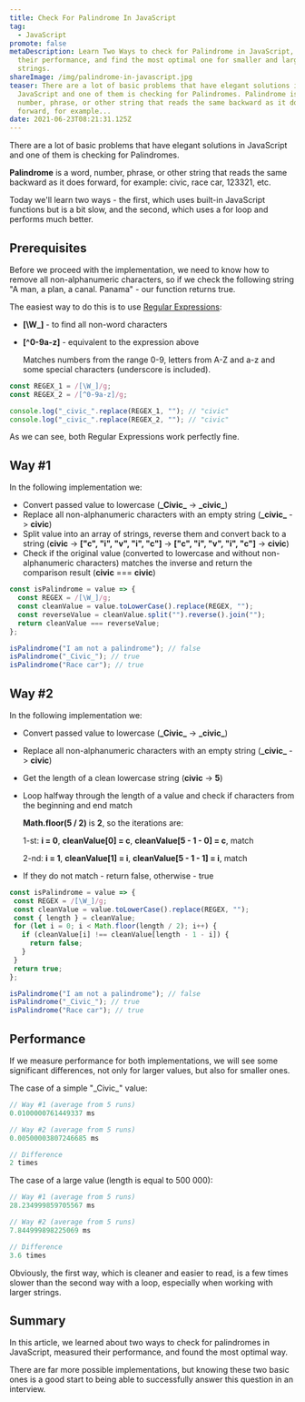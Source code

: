 ```yaml
---
title: Check For Palindrome In JavaScript
tag:
  - JavaScript
promote: false
metaDescription: Learn Two Ways to check for Palindrome in JavaScript, measure
  their performance, and find the most optimal one for smaller and larger
  strings.
shareImage: /img/palindrome-in-javascript.jpg
teaser: There are a lot of basic problems that have elegant solutions in
  JavaScript and one of them is checking for Palindromes. Palindrome is a word,
  number, phrase, or other string that reads the same backward as it does
  forward, for example...
date: 2021-06-23T08:21:31.125Z
---
```

There are a lot of basic problems that have elegant solutions in JavaScript and one of them is checking for Palindromes.

**Palindrome** is a word, number, phrase, or other string that reads the same backward as it does forward, for example: civic, race car, 123321, etc.

Today we'll learn two ways - the first, which uses built-in JavaScript functions but is a bit slow, and the second, which uses a for loop and performs much better.

## Prerequisites

Before we proceed with the implementation, we need to know how to remove all non-alphanumeric characters, so if we check the following string "A man, a plan, a canal. Panama" - our function returns true.

The easiest way to do this is to use [Regular Expressions](/2020-05-10-regular-expressions-in-javascript/):

* **\[\W_]** - to find all non-word characters
* **[^0-9a-z]** - equivalent to the expression above

  Matches numbers from the range 0-9, letters from A-Z and a-z and some special characters (underscore is included).

```javascript
const REGEX_1 = /[\W_]/g;
const REGEX_2 = /[^0-9a-z]/g;

console.log("_civic_".replace(REGEX_1, ""); // "civic"
console.log("_civic_".replace(REGEX_2, ""); // "civic"
```

As we can see, both Regular Expressions work perfectly fine.

## Way #1

In the following implementation we:

* Convert passed value to lowercase (**\_Civic\_** -> **\_civic\_**)
* Replace all non-alphanumeric characters with an empty string (**\_civic\_** -> **civic**)
* Split value into an array of strings, reverse them and convert back to a string (**civic** -> **\["c", "i", "v", "i", "c"]** -> **\["c", "i", "v", "i", "c"]** -> **civic**)
* Check if the original value (converted to lowercase and without non-alphanumeric characters) matches the inverse and return the comparison result (**civic** === **civic**)

```javascript
const isPalindrome = value => {
  const REGEX = /[\W_]/g;
  const cleanValue = value.toLowerCase().replace(REGEX, "");
  const reverseValue = cleanValue.split("").reverse().join(""); 
  return cleanValue === reverseValue;
};

isPalindrome("I am not a palindrome"); // false
isPalindrome("_Civic_"); // true
isPalindrome("Race car"); // true 
```

## Way #2

In the following implementation we:

* Convert passed value to lowercase (**\_Civic\_** -> **\_civic\_**)
* Replace all non-alphanumeric characters with an empty string (**\_civic\_** -> **civic**)
* Get the length of a clean lowercase string (**civic** -> **5**)
* Loop halfway through the length of a value and check if characters from the beginning and end match

  **Math.floor(5 / 2)** is **2**, so the iterations are:

  1-st: **i = 0**, **cleanValue\[0] = c**, **cleanValue\[5 - 1 - 0] = c**, match

  2-nd: **i = 1**, **cleanValue\[1] = i**, **cleanValue\[5 - 1 - 1] = i**, match
* If they do not match - return false, otherwise - true

```javascript
const isPalindrome = value => {
 const REGEX = /[\W_]/g;
 const cleanValue = value.toLowerCase().replace(REGEX, "");
 const { length } = cleanValue;
 for (let i = 0; i < Math.floor(length / 2); i++) {
   if (cleanValue[i] !== cleanValue[length - 1 - i]) {
     return false;
   }
 }
 return true;
};

isPalindrome("I am not a palindrome"); // false
isPalindrome("_Civic_"); // true
isPalindrome("Race car"); // true 
```

## Performance

If we measure performance for both implementations, we will see some significant differences, not only for larger values, but also for smaller ones.

The case of a simple "\_Civic\_" value:

```javascript
// Way #1 (average from 5 runs)
0.0100000761449337 ms

// Way #2 (average from 5 runs)
0.00500003807246685 ms

// Difference
2 times
```

The case of a large value (length is equal to 500 000):

```javascript
// Way #1 (average from 5 runs)
28.234999859705567 ms

// Way #2 (average from 5 runs)
7.844999898225069 ms

// Difference
3.6 times
```

Obviously, the first way, which is cleaner and easier to read, is a few times slower than the second way with a loop, especially when working with larger strings.

## Summary

In this article, we learned about two ways to check for palindromes in JavaScript, measured their performance, and found the most optimal way. 

There are far more possible implementations, but knowing these two basic ones is a good start to being able to successfully answer this question in an interview.